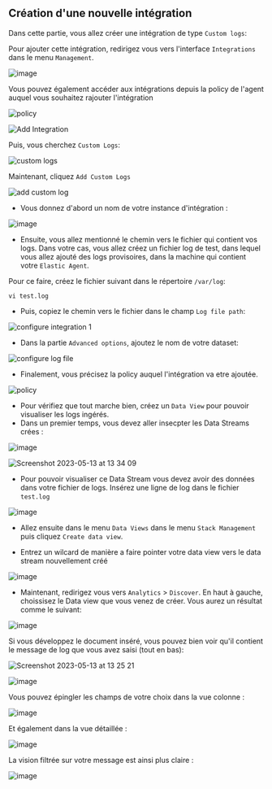 ## Création d'une nouvelle intégration

Dans cette partie, vous allez créer une intégration de type `Custom logs`:

Pour ajouter cette intégration, redirigez vous vers l'interface `Integrations` dans le menu `Management`.

![image](https://user-images.githubusercontent.com/123748177/234854155-b648f4d5-c6a3-4373-ba68-5dc42cb26d0c.png)

Vous pouvez également accéder aux intégrations depuis la policy de l'agent auquel vous souhaitez rajouter l'intégration

![policy](https://github.com/kplr-training/Elastic-Ingest/assets/123651815/28ea8ab9-c6ea-434f-811e-c9c896fa4763)


![Add Integration](https://github.com/kplr-training/Elastic-Ingest/assets/123651815/e05d4cbc-787a-4677-ae89-7050ac0ab6e6)


Puis, vous cherchez `Custom Logs`: 

![custom logs](https://github.com/kplr-training/Elastic-Ingest/assets/123748177/4201dd6f-1a1a-4b28-925b-347181284106)

Maintenant, cliquez `Add Custom Logs`

![add custom log](https://github.com/kplr-training/Elastic-Ingest/assets/123748177/f64f4961-742c-49fb-994a-4310c002c1de)

- Vous donnez d'abord un nom de votre instance d'intégration :

![image](https://github.com/kplr-training/Elastic-Ingest/assets/123748177/9468fd4b-0f82-4200-acb6-38e870305541)

- Ensuite, vous allez mentionné le chemin vers le fichier qui contient vos logs. Dans votre cas, vous allez créez un fichier log de test, dans lequel vous allez ajouté des logs provisoires, dans la machine qui contient votre `Elastic Agent`. 

Pour ce faire, créez le fichier suivant dans le répertoire `/var/log`:

 ```
 vi test.log
 ```
 - Puis, copiez le chemin vers le fichier dans le champ `Log file path`: 

![configure integration 1](https://github.com/kplr-training/Elastic-Ingest/assets/123748177/e402153f-3d69-40fd-91ce-31004ff4132f)

- Dans la partie `Advanced options`, ajoutez le nom de votre dataset: 

![configure log file](https://github.com/kplr-training/Elastic-Ingest/assets/123748177/fe8a592b-acfc-4092-882a-2a361b131d06)

- Finalement, vous précisez la policy auquel l'intégration va etre ajoutée. 

![policy](https://github.com/kplr-training/Elastic-Ingest/assets/123748177/d63c43bd-862f-4999-b941-54a99ec8e5f1)



- Pour vérifiez que tout marche bien, créez un `Data View` pour pouvoir visualiser les logs ingérés. 
- Dans un premier temps, vous devez aller insecpter les Data Streams crées : 

![image](https://github.com/kplr-training/Elastic-Ingest/assets/123651815/6c37bb49-de7e-4b2e-9da2-e7ea87f1d542)

![Screenshot 2023-05-13 at 13 34 09](https://github.com/kplr-training/Elastic-Ingest/assets/123651815/8b1d88f3-3e77-499f-ab45-cf9ea1ed1b63)

- Pour pouvoir visualiser ce Data Stream vous devez avoir des données dans votre fichier de logs. Insérez une ligne de log dans le fichier `test.log`

![image](https://github.com/kplr-training/Elastic-Ingest/assets/123748177/c52c957c-7ff6-4641-8e97-59eff456deac)

- Allez ensuite dans le menu `Data Views` dans le menu `Stack Management` puis cliquez `Create data view`. 

- Entrez un wilcard de manière a faire pointer votre data view vers le data stream nouvellement créé

![image](https://github.com/kplr-training/Elastic-Ingest/assets/123748177/c54e621c-767b-48bf-a2c0-36ef5bad1dc6)



- Maintenant, redirigez vous vers `Analytics` > `Discover`. En haut à gauche, choissisez le Data view que vous venez de créer. Vous aurez un résultat comme le suivant: 

![image](https://github.com/kplr-training/Elastic-Ingest/assets/123748177/5cd4b594-1173-4c8f-b551-7262629daed3)

Si vous développez le document inséré, vous pouvez bien voir qu'il contient le message de log que vous avez saisi (tout en bas):

![Screenshot 2023-05-13 at 13 25 21](https://github.com/kplr-training/Elastic-Ingest/assets/123651815/99c53a63-b831-4496-8a2e-44054e50c5dc)

![image](https://github.com/kplr-training/Elastic-Ingest/assets/123748177/590ff8e2-dcfa-44e8-975c-42016c999082)


Vous pouvez épingler les champs de votre choix dans la vue colonne :

![image](https://github.com/kplr-training/Elastic-Ingest/assets/123651815/e0ccd701-7630-4f22-90f2-6adc9aea00d8)

Et également dans la vue détaillée :

![image](https://github.com/kplr-training/Elastic-Ingest/assets/123651815/ee938531-de1c-41ee-9e31-bccaa570e4f7)

La vision filtrée sur votre message est ainsi plus claire : 

![image](https://github.com/kplr-training/Elastic-Ingest/assets/123651815/6350291d-fab4-436f-8588-75d6fd20dcb6)








